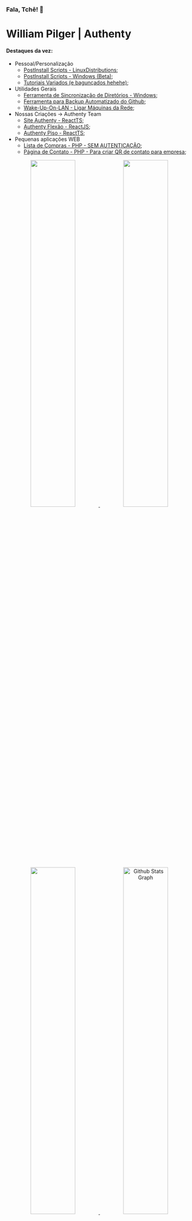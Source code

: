 


### Fala, Tchê! 👋

# William Pilger | Authenty

<!--![My GitHub stats](https://github-readme-stats.vercel.app/api?username=williampilger&show_icons=true&theme=radical)-->
<!--![Top Langs](https://github-readme-stats.vercel.app/api/top-langs/?username=williampilger&show_icons=true&theme=radical&layout=compact)-->


#### Destaques da vez:
- Pessoal/Personalização
   - [PostInstall Scripts - LinuxDistributions](PostInstallScripts_LinuxShell);
   - [PostInstall Scripts - Windows (Beta)](PostInstallScripts_Windows);
   - [Tutoriais Variados (e bagunçados hehehe)](https://github.com/williampilger/tutoriais);
- Utilidades Gerais
   - [Ferramenta de Sincronização de Diretórios - Windows](https://github.com/williampilger/DirSyncTool);
   - [Ferramenta para Backup Automatizado do Github](https://github.com/williampilger/AutoGitCloneTool);
   - [Wake-Up-On-LAN - Ligar Máquinas da Rede](https://github.com/williampilger/WOL.py);
- Nossas Criações -> Authenty Team
   - [Site Authenty - ReactTS](https://www.authenty.com.br/home);
   - [Authenty Flexão - ReactJS](https://app.authenty.com.br/FlexaoSimples);
   - [Authenty Piso - ReactTS](https://app.authenty.com.br/PisoDeConcreto);
- Pequenas aplicações WEB
   - [Lista de Compras - PHP - SEM AUTENTICAÇÃO](https://github.com/williampilger/utilidades_gerais/tree/master/ListaDeCompras_PHP);
   - [Página de Contato - PHP - Para criar QR de contato para empresa](https://github.com/williampilger/utilidades_gerais/tree/master/pagina_contato_php);



<p align="center">
    <a href="https://github.com/williampilger" align="center" vertical-align="center">
        <img width="49%" src="https://github-readme-streak-stats.herokuapp.com?user=williampilger&theme=github-dark-blue&hide_border=true&date_format=M%20j%5B%2C%20Y%5D&background=00000000&stroke=055edb&border=055edb&fire=055edb&ring=055edb&sideLabels=39686F&currStreakLabel=39686F&currStreakNum=39686F"/>
        <img width="49%" src="https://github-readme-stats.vercel.app/api?username=williampilger&show_icons=true&theme=transparent&include_all_commits=true&count_private=true&hide_border=true"/>
        <img width="49%" src="https://github-readme-stats.vercel.app/api/top-langs/?username=williampilger&layout=compact&langs_count=7&theme=transparent&hide_border=true"/>
        <img width="49%" src="https://github-profile-summary-cards.vercel.app/api/cards/profile-details?username=williampilger&theme=github_dark&hide_border=true" alt="Github Stats Graph"/>
    </a>
</p>
